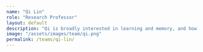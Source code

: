 ```yaml
---
name: "Qi Lin"
role: "Research Professor"
layout: default
description: "Qi is broadly interested in learning and memory, and how individual differences in these processes interact with other aspects of the mind."
image: "/assets/images/team/qi.png"
permalink: /teams/qi-lin/
---
```

